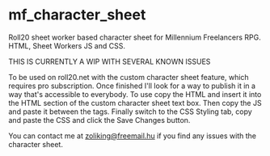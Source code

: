 # mf_character_sheet
Roll20 sheet worker based character sheet for Millennium Freelancers RPG. HTML, Sheet Workers JS and CSS.

THIS IS CURRENTLY A WIP WITH SEVERAL KNOWN ISSUES

To be used on roll20.net with the custom character sheet feature, which requires pro subscription. Once finished I'll look for a way to publish it in a way that's accessible to everybody.
To use copy the HTML and insert it into the HTML section of the custom character sheet text box. Then copy the JS and paste it between the <script type="worker"> and </script> tags.
Finally switch to the CSS Styling tab, copy and paste the CSS and click the Save Changes button.

You can contact me at zoliking@freemail.hu if you find any issues with the character sheet.

